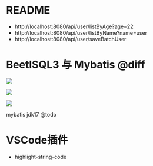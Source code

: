 # README

- http://localhost:8080/api/user/listByAge?age=22
- http://localhost:8080/api/user/listByName?name=user
- http://localhost:8080/api/user/saveBatchUser

# BeetlSQL3 与 Mybatis @diff

![](https://luo0412.oss-cn-hangzhou.aliyuncs.com/1649107127982-fjGDFcMKFT36.png)

![](https://luo0412.oss-cn-hangzhou.aliyuncs.com/1649105509749-XFEWaYxkWPsj.png)

![](https://luo0412.oss-cn-hangzhou.aliyuncs.com/1649101233883-ShAXerhxeK28.png)

mybatis jdk17 @todo

# VSCode插件

- highlight-string-code
